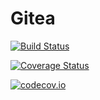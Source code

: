 # Gitea

[![Build Status](https://travis-ci.org/btaidm/Gitea.jl.svg?branch=master)](https://travis-ci.org/btaidm/Gitea.jl)

[![Coverage Status](https://coveralls.io/repos/btaidm/Gitea.jl/badge.svg?branch=master&service=github)](https://coveralls.io/github/btaidm/Gitea.jl?branch=master)

[![codecov.io](http://codecov.io/github/btaidm/Gitea.jl/coverage.svg?branch=master)](http://codecov.io/github/btaidm/Gitea.jl?branch=master)
